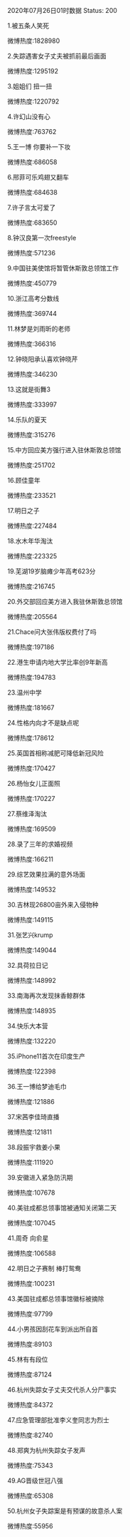 2020年07月26日01时数据
Status: 200

1.被五条人笑死

微博热度:1828980

2.失踪遇害女子丈夫被抓前最后画面

微博热度:1295192

3.姐姐们 扭一扭

微博热度:1220792

4.许幻山没有心

微博热度:763762

5.王一博 你要补一下妆

微博热度:686058

6.邢菲可乐鸡翅又翻车

微博热度:684638

7.许子言太可爱了

微博热度:683650

8.钟汉良第一次freestyle

微博热度:571236

9.中国驻美使馆将暂管休斯敦总领馆工作

微博热度:450779

10.浙江高考分数线

微博热度:369744

11.林梦是刘雨昕的老师

微博热度:366316

12.钟晓阳承认喜欢钟晓芹

微博热度:346230

13.这就是街舞3

微博热度:333997

14.乐队的夏天

微博热度:315276

15.中方回应美方强行进入驻休斯敦总领馆

微博热度:251702

16.顾佳童年

微博热度:233521

17.明日之子

微博热度:227484

18.水木年华淘汰

微博热度:223325

19.芜湖19岁脑瘫少年高考623分

微博热度:216745

20.外交部回应美方进入我驻休斯敦总领馆

微博热度:205564

21.Chace问大张伟版权费付了吗

微博热度:197186

22.港生申请内地大学比率创9年新高

微博热度:194783

23.温州中学

微博热度:181667

24.性格内向才不是缺点呢

微博热度:178612

25.英国首相称减肥可降低新冠风险

微博热度:170427

26.杨怡女儿正面照

微博热度:170227

27.蔡维泽淘汰

微博热度:169509

28.录了三年的求婚视频

微博热度:166211

29.综艺效果拉满的意外场面

微博热度:149532

30.吉林现26800亩外来入侵物种

微博热度:149115

31.张艺兴krump

微博热度:149044

32.具荷拉日记

微博热度:148992

33.南海再次发现抹香鲸群体

微博热度:148935

34.快乐大本营

微博热度:132220

35.iPhone11首次在印度生产

微博热度:122398

36.王一博给梦迪毛巾

微博热度:121886

37.宋茜李佳琦直播

微博热度:121811

38.段振宇救姜小果

微博热度:111920

39.安徽进入紧急防汛期

微博热度:107678

40.美驻成都总领事馆被通知关闭第二天

微博热度:107045

41.周奇 向俞星

微博热度:106588

42.明日之子赛制 棒打鸳鸯

微博热度:100231

43.美国驻成都总领事馆徽标被摘除

微博热度:97799

44.小男孩因刮花车到派出所自首

微博热度:89103

45.林有有段位

微博热度:87124

46.杭州失踪女子丈夫交代杀人分尸事实

微博热度:84372

47.应急管理部批准李义奎同志为烈士

微博热度:82740

48.郑爽为杭州失踪女子发声

微博热度:75343

49.AG晋级世冠八强

微博热度:65308

50.杭州女子失踪案是有预谋的故意杀人案

微博热度:55956

